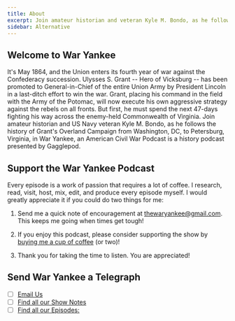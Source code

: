 ```yaml
---
title: About
excerpt: Join amateur historian and veteran Kyle M. Bondo, as he follows the history hiding in his own backyard.
sidebar: Alternative
---
```


## Welcome to War Yankee

It's May 1864, and the Union enters its fourth year of war against the Confederacy succession. Ulysses S. Grant -- Hero of Vicksburg -- has been promoted to General-in-Chief of the entire Union Army by President Lincoln in a last-ditch effort to win the war. Grant, placing his command in the field with the Army of the Potomac, will now execute his own aggressive strategy against the rebels on all fronts. But first, he must spend the next 47-days fighting his way across the enemy-held Commonwealth of Virginia. Join amateur historian and US Navy veteran Kyle M. Bondo, as he follows the history of Grant's Overland Campaign from Washington, DC, to Petersburg, Virginia, in War Yankee, an American Civil War Podcast is a history podcast presented by Gagglepod.

## Support the War Yankee Podcast
Every episode is a work of passion that requires a lot of coffee. I research, read, visit, host, mix, edit, and produce every episode myself. I would greatly appreciate it if you could do two things for me:

1. Send me a quick note of encouragement at [thewaryankee@gmail.com](mailto:thewaryankee@gmail.com). This keeps me going when times get tough!

2. If you enjoy this podcast, please consider supporting the show by [buying me a cup of coffee](https://www.buymeacoffee.com/waryankee) (or two)!

3. Thank you for taking the time to listen. You are appreciated!

## Send War Yankee a Telegraph
- [ ] [Email Us](mailto:thewaryankee@gmail.com)
- [ ] [Find all our Show Notes](http://waryankee.com)
- [ ] [Find all our Episodes:](http://waryankee.libsyn.com)